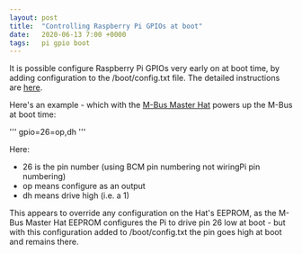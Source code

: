 ```yaml
---
layout: post
title:  "Controlling Raspberry Pi GPIOs at boot"
date:   2020-06-13 7:00 +0000
tags:   pi gpio boot
---
```


It is possible configure Raspberry Pi GPIOs very early on at boot time, by adding configuration to the /boot/config.txt file.  The detailed instructions are [here](https://www.raspberrypi.org/documentation/configuration/config-txt/gpio.md).

Here's an example - which with the [M-Bus Master Hat](https://www.packom.net/product/m-bus-master-hat/) powers up the M-Bus at boot time:

'''
gpio=26=op,dh
'''

Here:
* 26 is the pin number (using BCM pin numbering not wiringPi pin numbering)
* op means configure as an output
* dh means drive high (i.e. a 1)

This appears to override any configuration on the Hat's EEPROM, as the M-Bus Master Hat EEPROM configures the Pi to drive pin 26 low at boot - but with this configuration added to /boot/config.txt the pin goes high at boot and remains there.

